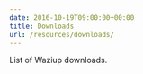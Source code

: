 ```yaml
---
date: 2016-10-19T09:00:00+00:00
title: Downloads
url: /resources/downloads/
---
```


List of Waziup downloads.
